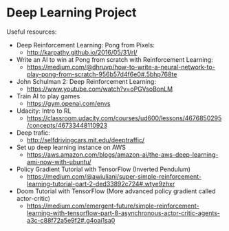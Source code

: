 # Deep Learning Project
Useful resources:
* Deep Reinforcement Learning: Pong from Pixels: 
  * http://karpathy.github.io/2016/05/31/rl/
* Write an AI to win at Pong from scratch with Reinforcement Learning: 
  * https://medium.com/@dhruvp/how-to-write-a-neural-network-to-play-pong-from-scratch-956b57d4f6e0#.5bhp768te
* John Schulman 2: Deep Reinforcement Learning:
  * https://www.youtube.com/watch?v=oPGVsoBonLM
* Train AI to play games
  * https://gym.openai.com/envs
* Udacity: Intro to RL
  * https://classroom.udacity.com/courses/ud600/lessons/4676850295/concepts/46733448110923
* Deep trafic:
  * http://selfdrivingcars.mit.edu/deeptraffic/
* Set up deep learning instance on AWS
  * https://aws.amazon.com/blogs/amazon-ai/the-aws-deep-learning-ami-now-with-ubuntu/
* Policy Gradient Tutorial with TensorFlow (Inverted Pendulum)
  * https://medium.com/@awjuliani/super-simple-reinforcement-learning-tutorial-part-2-ded33892c724#.wtye9zhxr
* Doom Tutorial with TensorFlow (More advanced policy gradient called actor-critic)
  * https://medium.com/emergent-future/simple-reinforcement-learning-with-tensorflow-part-8-asynchronous-actor-critic-agents-a3c-c88f72a5e9f2#.g4oai1sa0
